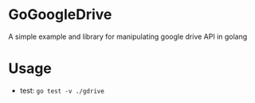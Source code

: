 # GoGoogleDrive

A simple example and library for manipulating google drive API in golang


# Usage

* test: `go test -v ./gdrive`
